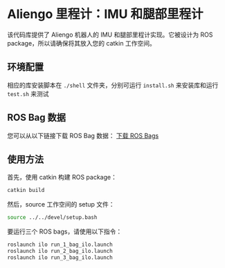 # Aliengo 里程计：IMU 和腿部里程计

该代码库提供了 Aliengo 机器人的 IMU 和腿部里程计实现。它被设计为 ROS package，所以请确保将其放入您的 catkin 工作空间。

## 环境配置
相应的库安装脚本在 `./shell` 文件夹，分别可运行 `install.sh` 来安装库和运行 `test.sh` 来测试

## ROS Bag 数据
您可以从以下链接下载 ROS Bag 数据：
[下载 ROS Bags](https://drive.google.com/drive/folders/1x2lNNuv9gPLOuj8m5_orv0jWtfbJXJ1S?usp=sharing)

## 使用方法
首先，使用 catkin 构建 ROS package：
```bash
catkin build
```

然后，source 工作空间的 setup 文件：
```bash
source ../../devel/setup.bash
```

要运行三个 ROS bags，请使用以下指令：
```bash
roslaunch ilo run_1_bag_ilo.launch
roslaunch ilo run_2_bag_ilo.launch
roslaunch ilo run_3_bag_ilo.launch
```